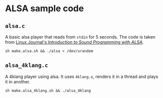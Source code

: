 # ALSA sample code

## `alsa.c`

A basic alsa player that reads from `stdin` for 5 seconds. The code is taken from [Linux Journal's *Introduction to Sound Programming with ALSA*](http://www.linuxjournal.com/article/6735?page=0,0).

    sh make.alsa.sh && ./alsa < /dev/urandom

## `alsa_4klang.c`

A 4klang player using alsa. It uses `4klang.o`, renders it in a thread and plays it in another.

    sh make.alsa_4klang.sh && ./alsa_4klang
